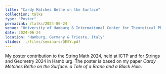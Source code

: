 ```yaml
---
title: "Cardy Matches Bethe on the Surface"
collection: talks
type: "Poster"
permalink: /talks/2024-06-24
venue: "University of Hamburg & International Center for Theoretical Physics (ICTP)"
date: 2024-06-24
location: "Hamburg, Germany & Trieste, Italy"
slides: ../files/seminars/DESY.pdf
---
```


My poster contribution to the String Math 2024, held at ICTP and for Strings and Geometry 2024 in Hamb urg. The poster is based on my paper *Cardy Metches Bethe on the Surface: a Tale of a Brane and a Black Hole*.